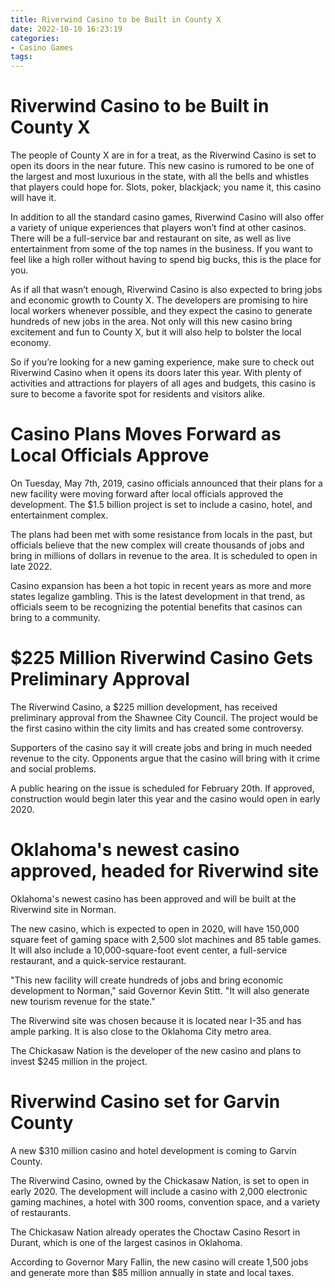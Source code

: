 ```yaml
---
title: Riverwind Casino to be Built in County X
date: 2022-10-10 16:23:19
categories:
- Casino Games
tags:
---
```



#  Riverwind Casino to be Built in County X

The people of County X are in for a treat, as the Riverwind Casino is set to open its doors in the near future. This new casino is rumored to be one of the largest and most luxurious in the state, with all the bells and whistles that players could hope for. Slots, poker, blackjack; you name it, this casino will have it.

In addition to all the standard casino games, Riverwind Casino will also offer a variety of unique experiences that players won’t find at other casinos. There will be a full-service bar and restaurant on site, as well as live entertainment from some of the top names in the business. If you want to feel like a high roller without having to spend big bucks, this is the place for you.

As if all that wasn’t enough, Riverwind Casino is also expected to bring jobs and economic growth to County X. The developers are promising to hire local workers whenever possible, and they expect the casino to generate hundreds of new jobs in the area. Not only will this new casino bring excitement and fun to County X, but it will also help to bolster the local economy.

So if you’re looking for a new gaming experience, make sure to check out Riverwind Casino when it opens its doors later this year. With plenty of activities and attractions for players of all ages and budgets, this casino is sure to become a favorite spot for residents and visitors alike.

#  Casino Plans Moves Forward as Local Officials Approve 

On Tuesday, May 7th, 2019, casino officials announced that their plans for a new facility were moving forward after local officials approved the development. The $1.5 billion project is set to include a casino, hotel, and entertainment complex. 

The plans had been met with some resistance from locals in the past, but officials believe that the new complex will create thousands of jobs and bring in millions of dollars in revenue to the area. It is scheduled to open in late 2022. 

Casino expansion has been a hot topic in recent years as more and more states legalize gambling. This is the latest development in that trend, as officials seem to be recognizing the potential benefits that casinos can bring to a community.

#  $225 Million Riverwind Casino Gets Preliminary Approval 

The Riverwind Casino, a $225 million development, has received preliminary approval from the Shawnee City Council. The project would be the first casino within the city limits and has created some controversy.

Supporters of the casino say it will create jobs and bring in much needed revenue to the city. Opponents argue that the casino will bring with it crime and social problems.

A public hearing on the issue is scheduled for February 20th. If approved, construction would begin later this year and the casino would open in early 2020.

#  Oklahoma's newest casino approved, headed for Riverwind site 

Oklahoma's newest casino has been approved and will be built at the Riverwind site in Norman.

The new casino, which is expected to open in 2020, will have 150,000 square feet of gaming space with 2,500 slot machines and 85 table games. It will also include a 10,000-square-foot event center, a full-service restaurant, and a quick-service restaurant.

"This new facility will create hundreds of jobs and bring economic development to Norman," said Governor Kevin Stitt. "It will also generate new tourism revenue for the state." 

The Riverwind site was chosen because it is located near I-35 and has ample parking. It is also close to the Oklahoma City metro area.

The Chickasaw Nation is the developer of the new casino and plans to invest $245 million in the project.

#  Riverwind Casino set for Garvin County

A new $310 million casino and hotel development is coming to Garvin County.

The Riverwind Casino, owned by the Chickasaw Nation, is set to open in early 2020. The development will include a casino with 2,000 electronic gaming machines, a hotel with 300 rooms, convention space, and a variety of restaurants.

The Chickasaw Nation already operates the Choctaw Casino Resort in Durant, which is one of the largest casinos in Oklahoma.

According to Governor Mary Fallin, the new casino will create 1,500 jobs and generate more than $85 million annually in state and local taxes.
